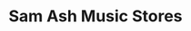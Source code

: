 ---
title: "Sam Ash Music Stores"
url: /nashville-davidson/sam-ash-music-stores/
shop: musical instrument
---
